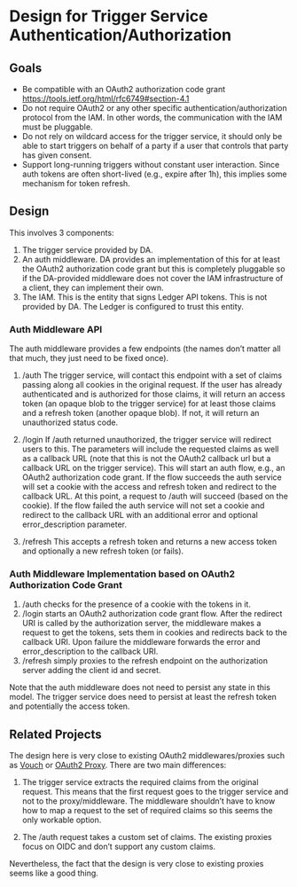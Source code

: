 # Design for Trigger Service Authentication/Authorization

## Goals

- Be compatible with an OAuth2 authorization code grant
  https://tools.ietf.org/html/rfc6749#section-4.1
- Do not require OAuth2 or any other specific
  authentication/authorization protocol from the IAM. In other words,
  the communication with the IAM must be pluggable.
- Do not rely on wildcard access for the trigger service, it should
  only be able to start triggers on behalf of a party if a user that
  controls that party has given consent.
- Support long-running triggers without constant user
  interaction. Since auth tokens are often short-lived (e.g., expire
  after 1h), this implies some mechanism for token refresh.

## Design

This involves 3 components:

1. The trigger service provided by DA.
2. An auth middleware. DA provides an implementation of this for at
   least the OAuth2 authorization code grant but this is completely
   pluggable so if the DA-provided middleware does not cover the IAM
   infrastructure of a client, they can implement their own.
3. The IAM. This is the entity that signs Ledger API tokens. This is
   not provided by DA. The Ledger is configured to trust this entity.

### Auth Middleware API

The auth middleware provides a few endpoints (the names don’t matter
all that much, they just need to be fixed once).

1. /auth The trigger service, will contact this endpoint with a set of
   claims passing along all cookies in the original request. If
   the user has already authenticated and is authorized for those
   claims, it will return an access token (an opaque blob to the
   trigger service) for at least those claims and a refresh token
   (another opaque blob). If not, it will return an unauthorized
   status code.

2. /login If /auth returned unauthorized, the trigger service will
   redirect users to this. The parameters will include the requested
   claims as well as a callback URL (note that this is not the OAuth2 callback url but a callback URL on the trigger service). This will start an auth flow,
   e.g., an OAuth2 authorization code grant. If the flow succeeds the
   auth service will set a cookie with the access and refresh token
   and redirect to the callback URL. At this point, a request to
   /auth will succeed (based on the cookie). If the flow failed the
   auth service will not set a cookie and redirect to the callback URL
   with an additional error and optional error_description parameter.

3. /refresh This accepts a refresh token and returns a new access
   token and optionally a new refresh token (or fails).

### Auth Middleware Implementation based on OAuth2 Authorization Code Grant

1. /auth checks for the presence of a cookie with the tokens in it.
2. /login starts an OAuth2 authorization code grant flow. After the
   redirect URI is called by the authorization server, the middleware
   makes a request to get the tokens, sets them in cookies and
   redirects back to the callback URI. Upon failure the middleware
   forwards the error and error_description to the callback URI.
3. /refresh simply proxies to the refresh endpoint on the
   authorization server adding the client id and secret.

Note that the auth middleware does not need to persist any state in
this model. The trigger service does need to persist at least the
refresh token and potentially the access token.

## Related Projects

The design here is very close to existing OAuth2 middlewares/proxies
such as [Vouch](https://github.com/vouch/vouch-proxy) or [OAuth2
Proxy](https://github.com/oauth2-proxy/oauth2-proxy). There are two
main differences:

1. The trigger service extracts the required claims from the original
   request. This means that the first request goes to the trigger
   service and not to the proxy/middleware. The middleware shouldn’t
   have to know how to map a request to the set of required claims so
   this seems the only workable option.

2. The /auth request takes a custom set of claims. The existing
   proxies focus on OIDC and don’t support any custom claims.

Nevertheless, the fact that the design is very close to existing
proxies seems like a good thing.
